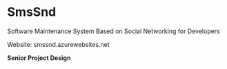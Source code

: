 SmsSnd
======

Software  Maintenance System Based on Social Networking for Developers

Website: smssnd.azurewebsites.net

**Senior Project Design**
